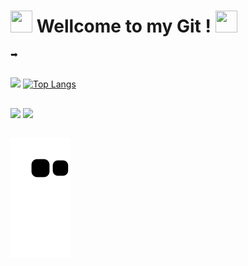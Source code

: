  # <img src="https://c.tenor.com/bU4xAB-jVGcAAAAd/reyna.gif" width="35" height="35" /> Wellcome to my Git ! <img src="https://c.tenor.com/bU4xAB-jVGcAAAAd/reyna.gif" width="35" height="35" /> 

➡

## 

![](https://github-readme-stats.vercel.app/api?username=Higor-SM&show_icons=true&theme=chartreuse-dark)
[![Top Langs](https://github-readme-stats.vercel.app/api/top-langs/?username=Higor-SM&layout=compact&show_icons=true&theme=chartreuse-dark)](https://github.com/anuraghazra/github-readme-stats)

##

[<img src="https://img.shields.io/badge/linkedin-%230077B5.svg?&style=for-the-badge&logo=linkedin&logoColor=white" />](https://www.linkedin.com/in/higor-mariano-5587b81b8/) 
[<img src="https://img.shields.io/badge/Steam-000000?style=for-the-badge&logo=steam&logoColor=white" />](https://steamcommunity.com/id/gnomo_de_oculos)

##

![Snake animation](https://github.com/Higor-SM/Higor-SM/blob/output/github-contribution-grid-snake.svg)
